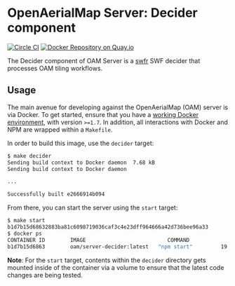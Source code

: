 # OpenAerialMap Server: Decider component

[![Circle CI](https://circleci.com/gh/hotosm/oam-server-decider/tree/master.svg?style=svg)](https://circleci.com/gh/hotosm/oam-server-decider/tree/master)
[![Docker Repository on Quay.io](https://quay.io/repository/hotosm/oam-server-decider/status "Docker Repository on Quay.io")](https://quay.io/repository/hotosm/oam-server-decider)

The Decider component of OAM Server is a [swfr](http://github.com/stamen/swfr) SWF decider that processes OAM tiling workflows.

## Usage

The main avenue for developing against the OpenAerialMap (OAM) server is via Docker. To get started, ensure that you have a [working Docker environment](https://docs.docker.com/machine/), with version `>=1.7`. In addition, all interactions with Docker and NPM are wrapped within a `Makefile`.

In order to build this image, use the `decider` target:

```bash
$ make decider
Sending build context to Docker daemon  7.68 kB
Sending build context to Docker daemon

...

Successfully built e2666914b094
```

From there, you can start the server using the `start` target:

```bash
$ make start
b1d7b15d68632883ba81c6098719036caf3c4e23dff964666a42d736bee96a33
$ docker ps
CONTAINER ID        IMAGE                          COMMAND             CREATED             STATUS              PORTS                    NAMES
b1d7b15d6863        oam/server-decider:latest   "npm start"         19 seconds ago      Up 16 seconds       0.0.0.0:8000->8000/tcp   oam-server-decider
```

**Note**: For the `start` target, contents within the `decider` directory gets mounted inside of the container via a volume to ensure that the latest code changes are being tested.

